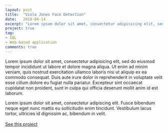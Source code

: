 ```yaml
---
layout: post
title:  "Viola Jones Face Detection"
date:   2018-04-14
excerpt: "Lorem ipsum dolor sit amet, consectetur adipisicing elit, sed do eiusmod"
project: true
tag:
- SQL 
- Web-based application
comments: true
---
```



Lorem ipsum dolor sit amet, consectetur adipisicing elit, sed do eiusmod
tempor incididunt ut labore et dolore magna aliqua. Ut enim ad minim veniam,
quis nostrud exercitation ullamco laboris nisi ut aliquip ex ea commodo
consequat. Duis aute irure dolor in reprehenderit in voluptate velit esse
cillum dolore eu fugiat nulla pariatur. Excepteur sint occaecat cupidatat non
proident, sunt in culpa qui officia deserunt mollit anim id est laborum.

Lorem ipsum dolor sit amet, consectetur adipiscing elit. Fusce bibendum neque eget nunc mattis eu sollicitudin enim tincidunt. Vestibulum lacus tortor, ultricies id dignissim ac, bibendum in velit.
<br><br>
<a align="center" class="btn zoombtn" href="https://github.com/Zhenye-Na/viola-jones-face-detection">See this project</a>